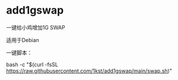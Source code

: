 # add1gswap

一键给小鸡增加1G SWAP

适用于Debian

一键脚本：

bash -c "$(curl -fsSL https://raw.githubusercontent.com/1kst/add1gswap/main/swap.sh)"

